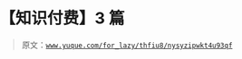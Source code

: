 # 【知识付费】3 篇

> 原文：[`www.yuque.com/for_lazy/thfiu8/nysyzipwkt4u93qf`](https://www.yuque.com/for_lazy/thfiu8/nysyzipwkt4u93qf)

